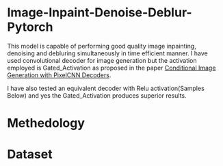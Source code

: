 # Image-Inpaint-Denoise-Deblur-Pytorch

This model is capable of performing good quality image inpainting, denoising and debluring simultaneously in time efficient manner. 
</b>
I have used convolutional decoder for image generation but the activation employed is Gated_Activation as proposed in the paper <a href="https://arxiv.org/abs/1606.05328"> Conditional Image Generation with PixelCNN Decoders</a>.

I have also tested an equivalent decoder with Relu activation(Samples Below) and yes the Gated_Activation produces superior results.


# Methedology
# Dataset

